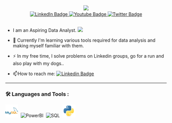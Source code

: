 <div id="header" align="center">
  <img src="https://i.giphy.com/media/v1.Y2lkPTc5MGI3NjExamFqMGszZjNzZTZ1aHF6bHR3ZHIwcGF1NGthcnYzcnJ0c2tybWNkNiZlcD12MV9pbnRlcm5hbF9naWZfYnlfaWQmY3Q9Zw/SvckSy7fFviqrq8ClF/giphy.gif" width="200"/>
</div>
<div id="badges" align="center">
  <a href="https://www.linkedin.com/in/hemanth-m-n-a024472b3/">
    <img src="https://img.shields.io/badge/LinkedIn-blue?style=for-the-badge&logo=linkedin&logoColor=white" alt="LinkedIn Badge"/>
  </a>
  <a href="your-youtube-URL">
    <img src="https://img.shields.io/badge/YouTube-red?style=for-the-badge&logo=youtube&logoColor=white" alt="Youtube Badge"/>
  </a>
  <a href="your-twitter-URL">
    <img src="https://img.shields.io/badge/Twitter-blue?style=for-the-badge&logo=twitter&logoColor=white" alt="Twitter Badge"/>
  </a>
</div>
<div id="header" align="center">
<img src="https://komarev.com/ghpvc/?username=Hemanth-Naruto&style=flat-square&color=blue" alt=""/>
  </div>
  
-  I am an Aspiring Data Analyst. <img src="https://media.giphy.com/media/WUlplcMpOCEmTGBtBW/giphy.gif" width="30"> 

- :telescope: Currently I'm learning various tools required for data analysis and making myself familiar with them.

- :zap: In my free time, I solve problems on Linkedin groups, go for a run and also play with my dogs..

- :mailbox:How to reach me: [![Linkedin Badge](https://img.shields.io/badge/-kakbar-blue?style=flat&logo=Linkedin&logoColor=white)](https://www.linkedin.com/in/hemanth-m-n-a024472b3/)

---

### :hammer_and_wrench: Languages and Tools :

<div>
  <img src="https://github.com/devicons/devicon/blob/master/icons/mysql/mysql-original-wordmark.svg" title="MySQL"  alt="MySQL" width="40" height="40"/>&nbsp;
    <img src="https://th.bing.com/th/id/OIP.o_kfrTbQ6q-0CfUZJ6iDNwHaHV?w=1504&h=1490&rs=1&pid=ImgDetMain" title="PowerBI"  alt="PowerBI" width="40" height="40"/>&nbsp;
   <img src="https://logodix.com/logo/542135.jpg" title="SQL"  alt="SQL" width="40" height="40"/>&nbsp;
  <img src="https://github.com/devicons/devicon/blob/6910f0503efdd315c8f9b858234310c06e04d9c0/icons/python/python-original.svg" title="Python"  alt="Python" width="40" height="40"/>&nbsp;
</div>
<!---
Hemanth-Naruto/Hemanth-Naruto is a ✨ special ✨ repository because its `README.md` (this file) appears on your GitHub profile.
You can click the Preview link to take a look at your changes.
--->
